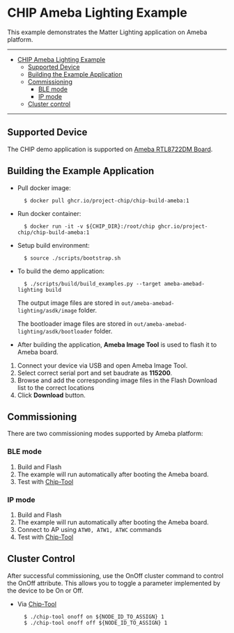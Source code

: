 # CHIP Ameba Lighting Example

This example demonstrates the Matter Lighting application on Ameba platform.

---

-   [CHIP Ameba Lighting Example](#chip-ameba-lighting-example)
    -   [Supported Device](#supported-device)
    -   [Building the Example Application](#building-the-example-application)
    -   [Commissioning](#commissioning)
        -   [BLE mode](#ble-mode)
        -   [IP mode](#ip-mode)
    -   [Cluster control](#cluster-control)

---

## Supported Device

The CHIP demo application is supported on
[Ameba RTL8722DM Board](https://www.amebaiot.com/en/amebad).

## Building the Example Application

-   Pull docker image:

          $ docker pull ghcr.io/project-chip/chip-build-ameba:1

-   Run docker container:

          $ docker run -it -v ${CHIP_DIR}:/root/chip ghcr.io/project-chip/chip-build-ameba:1

-   Setup build environment:

          $ source ./scripts/bootstrap.sh

-   To build the demo application:

          $ ./scripts/build/build_examples.py --target ameba-amebad-lighting build

    The output image files are stored in `out/ameba-amebad-lighting/asdk/image`
    folder.

    The bootloader image files are stored in
    `out/ameba-amebad-lighting/asdk/bootloader` folder.

-   After building the application, **Ameba Image Tool** is used to flash it to
    Ameba board.

1. Connect your device via USB and open Ameba Image Tool.
2. Select correct serial port and set baudrate as **115200**.
3. Browse and add the corresponding image files in the Flash Download list to
   the correct locations
4. Click **Download** button.

## Commissioning

There are two commissioning modes supported by Ameba platform:

### BLE mode

1. Build and Flash
2. The example will run automatically after booting the Ameba board.
3. Test with
   [Chip-Tool](https://github.com/project-chip/connectedhomeip/tree/master/examples/chip-tool)

### IP mode

1. Build and Flash
2. The example will run automatically after booting the Ameba board.
3. Connect to AP using `ATW0, ATW1, ATWC` commands
4. Test with
   [Chip-Tool](https://github.com/project-chip/connectedhomeip/tree/master/examples/chip-tool)

## Cluster Control

After successful commissioning, use the OnOff cluster command to control the
OnOff attribute. This allows you to toggle a parameter implemented by the device
to be On or Off.

-   Via
    [Chip-Tool](https://github.com/project-chip/connectedhomeip/tree/master/examples/chip-tool#using-the-client-to-send-matter-commands)

          $ ./chip-tool onoff on ${NODE_ID_TO_ASSIGN} 1
          $ ./chip-tool onoff off ${NODE_ID_TO_ASSIGN} 1
